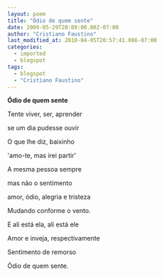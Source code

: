 ```yaml
---
layout: poem
title: "Ódio de quem sente"
date: 2009-05-29T20:09:00.002-07:00
author: "Cristiano Faustino"
last_modified_at: 2010-04-05T20:57:41.086-07:00
categories:
  - imported
  - blogspot
tags:
  - blogspot
  - "Cristiano Faustino"
---
```


<span style="font-weight: bold;">Ódio de quem sente

Tente viver, ser, aprender

se um dia pudesse ouvir

O que lhe diz, baixinho

'amo-te, mas irei partir'

A mesma pessoa sempre

mas não o sentimento

amor, ódio, alegria e tristeza

Mudando conforme o vento.

E ali está ela, ali está ele

Amor e inveja, respectivamente

Sentimento de remorso

Ódio de quem sente.</span>